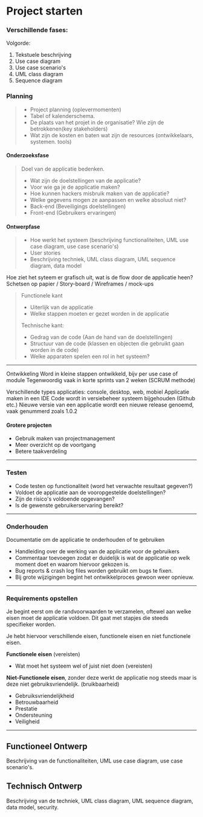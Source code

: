# Project starten

### Verschillende fases:
Volgorde:
1. Tekstuele beschrijving
2. Use case diagram
3. Use case scenario's
4. UML class diagram  
5. Sequence diagram

### Planning

> - Project planning (oplevermomenten)
> - Tabel of kalenderschema.
> - De plaats van het projet in de organisatie? Wie zijn de betrokkenen(key stakeholders)
> - Wat zijn de kosten en baten
wat zijn de resources (ontwikkelaars, systemen. tools)

#### Onderzoeksfase

> Doel van de applicatie bedenken.
> * Wat zijn de doelstellingen van de applicatie?
> * Voor wie ga je de applicatie maken? 
> * Hoe kunnen hackers misbruik maken van de applicatie?
> * Welke gegevens mogen ze aanpassen en welke absoluut niet?
> * Back-end (Beveiligings doelstellingen)
> * Front-end (Gebruikers ervaringen)

#### Ontwerpfase

> - Hoe werkt het systeem (beschrijving functionaliteiten, UML use case diagram, use case scenario's)
> - User stories
> - Beschrijving techniek, UML class diagram, UML sequence diagram, data model

Hoe ziet het syteem er grafisch uit, wat is de flow door de applicatie heen?
Schetsen op papier / Story-board / Wireframes / mock-ups

> Functionele kant
> * Uiterlijk van de applicatie
> * Welke stappen moeten er gezet worden in de applicatie
> 
> Technische kant:
> * Gedrag van de code (Aan de hand van de doelstellingen)
> * Structuur van de code (klassen en objecten die gebruikt gaan worden in de code)
> * Welke apparaten spelen een rol in het systeem?

---

Ontwikkeling
Word in kleine stappen ontwikkeld, bijv per use case of module
Tegenwoordig vaak in korte sprints van 2 weken (SCRUM methode)

Verschillende types applicaties: console, desktop, web, mobiel
Applicatie maken in een IDE
Code wordt in versiebeheer systeem bijgehouden (Github etc.)
Nieuwe versie van een applicatie wordt een nieuwe release genoemd, vaak genummerd zoals 1.0.2

#### Grotere projecten

- Gebruik maken van projectmanagement
- Meer overzicht op de voortgang
- Betere taakverdeling

---

### Testen
- Code testen op functionaliteit (word het verwachte resultaat gegeven?)
- Voldoet de applicatie aan de vooropgestelde doelstellingen?
- Zijn de risico's voldoende opgevangen?
- Is de gewenste gebruikerservaring bereikt?

---

### Onderhouden
Documentatie om de applicatie te onderhouden of te gebruiken
- Handleiding over de werking van de applicatie voor de gebruikers
- Commentaar toevoegen zodat er duidelijk is wat de applicatie op welk moment doet en waarom hiervoor gekozen is.
- Bug reports & crash log files worden gebruikt om bugs te fixen.
- Bij grote wijzigingen begint het ontwikkelproces gewoon weer opnieuw.
---

### Requirements opstellen
Je begint eerst om de randvoorwaarden te verzamelen, oftewel aan welke eisen moet de applicatie voldoen.
Dit gaat met stapjes die steeds specifieker worden.

Je hebt hiervoor verschillende eisen, functionele eisen en niet functionele eisen.

**Functionele eisen** (vereisten)
- Wat moet het systeem wel of juist niet doen (vereisten)

**Niet-Functionele eisen**, zonder deze werkt de applicatie nog steeds maar is deze niet gebruiksvriendelijk. (bruikbaarheid)
- Gebruiksvriendelijkheid
- Betrouwbaarheid
- Prestatie
- Ondersteuning
- Veiligheid

---

## Functioneel Ontwerp
Beschrijving van de functionaliteiten, UML use case diagram, use case scenario's.


## Technisch Ontwerp
Beschrijving van de techniek, UML class diagram, UML sequence diagram, data model, security.